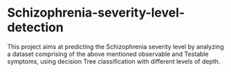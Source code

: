 # Schizophrenia-severity-level-detection
 This project aims at predicting the Schizophrenia severity level by analyzing a  dataset comprising of the above mentioned observable and Testable symptoms, using  decision Tree classification with different levels of depth. 
